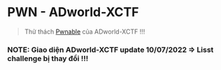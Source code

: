 # PWN - ADworld-XCTF

>Thử thách [Pwnable](https://adworld.xctf.org.cn/challenges/list) của ADworld-XCTF !!!

### NOTE: Giao diện ADworld-XCTF update 10/07/2022 => Lisst challenge bị thay đổi !!!
